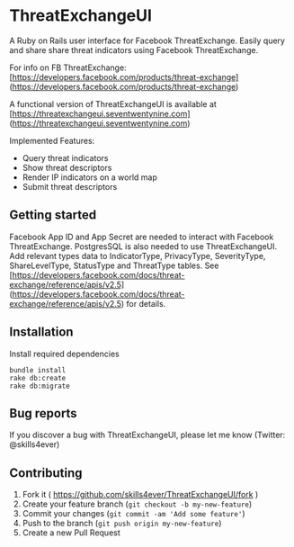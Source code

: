 # ThreatExchangeUI

A Ruby on Rails user interface for Facebook ThreatExchange. Easily query and share share threat indicators using Facebook ThreatExchange.

For info on FB ThreatExchange: [https://developers.facebook.com/products/threat-exchange] (https://developers.facebook.com/products/threat-exchange)

A functional version of ThreatExchangeUI is available at [https://threatexchangeui.seventwentynine.com] (https://threatexchangeui.seventwentynine.com)


Implemented Features:

* Query threat indicators
* Show threat descriptors
* Render IP indicators on a world map
* Submit threat descriptors

## Getting started

Facebook App ID and App Secret are needed to interact with Facebook ThreatExchange. PostgresSQL is also needed to use ThreatExchangeUI. Add relevant types data to IndicatorType, PrivacyType, SeverityType, ShareLevelType, StatusType and ThreatType tables. See [https://developers.facebook.com/docs/threat-exchange/reference/apis/v2.5] (https://developers.facebook.com/docs/threat-exchange/reference/apis/v2.5) for details.

## Installation

Install required dependencies 

    bundle install
    rake db:create
    rake db:migrate

## Bug reports

If you discover a bug with ThreatExchangeUI, please let me know (Twitter: @skills4ever)

## Contributing

1. Fork it ( https://github.com/skills4ever/ThreatExchangeUI/fork )
2. Create your feature branch (`git checkout -b my-new-feature`)
3. Commit your changes (`git commit -am 'Add some feature'`)
4. Push to the branch (`git push origin my-new-feature`)
5. Create a new Pull Request